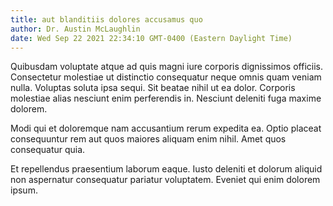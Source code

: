 ```yaml
---
title: aut blanditiis dolores accusamus quo
author: Dr. Austin McLaughlin
date: Wed Sep 22 2021 22:34:10 GMT-0400 (Eastern Daylight Time)
---
```

Quibusdam voluptate atque ad quis magni iure corporis dignissimos officiis. Consectetur molestiae ut distinctio consequatur neque omnis quam veniam nulla. Voluptas soluta ipsa sequi. Sit beatae nihil ut ea dolor. Corporis molestiae alias nesciunt enim perferendis in. Nesciunt deleniti fuga maxime dolorem.

 Modi qui et doloremque nam accusantium rerum expedita ea. Optio placeat consequuntur rem aut quos maiores aliquam enim nihil. Amet quos consequatur quia.

 Et repellendus praesentium laborum eaque. Iusto deleniti et dolorum aliquid non aspernatur consequatur pariatur voluptatem. Eveniet qui enim dolorem ipsum.